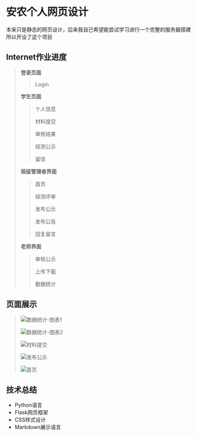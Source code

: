 # 安农个人网页设计

本来只是静态的网页设计，后来我自己希望能尝试学习进行一个完整的服务器搭建
所以开设了这个项目

## Internet作业进度

> **登录页面**
> > Login
>
> **学生页面**
>
> > 个人信息
> >
> > 材料提交
> >
> > 审核结果
> >
> > 综测公示
> >
> > 留信
>
> **班级管理者界面**
> 
> > 首页
> >
> > 综测评审
> >
> > 发布公示
> >
> > 发布公告
> >
> > 回复留言
> 
> **老师界面**
> 
> >审核公示
> >
> >上传下载
> >
> >数据统计
## 页面展示

> ![数据统计-图表1](https://s3.ax1x.com/2020/12/07/Dv1vJf.png)
> 
> ![数据统计-图表2](https://s3.ax1x.com/2020/12/07/Dv1jFP.png)
> 
> ![材料提交](https://s3.ax1x.com/2020/12/07/Dv3ies.png)
> 
> ![发布公示](https://s3.ax1x.com/2020/12/07/Dv3koq.png)
> 
> ![首页](https://s3.ax1x.com/2020/12/07/Dv3Fwn.png)


## 技术总结
* Python语言
* Flask网页框架
* CSS样式设计
* Markdown展示语言


